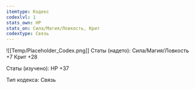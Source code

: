 ```yaml
---
itemtype: Кодекс
codexlvl: 1
stats_own: HP
stats_on: Сила/Магия/Ловкость, Крит
codextype: Связь
---
```

![[Temp/Placeholder_Codex.png]]
Статы (надето):
Сила/Магия/Ловкость +7
Крит +28

Статы (изучено):
HP +37

Тип кодекса: Связь
